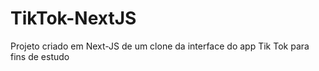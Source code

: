 # TikTok-NextJS

Projeto criado em Next-JS de um clone da interface do app Tik Tok para fins de estudo
